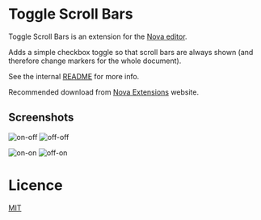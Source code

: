 # Toggle Scroll Bars

Toggle Scroll Bars is an extension for the [Nova editor](https://nova.app).

Adds a simple checkbox toggle so that scroll bars are always shown (and therefore change markers for the whole document).

See the internal [README](/Toggle%20Scroll%20Bars.novaextension/README.md) for more info.

Recommended download from [Nova Extensions](https://extensions.panic.com/extensions/com.gingerbeardman/com.gingerbeardman.scrollbars/) website.

## Screenshots

![on-off](https://raw.githubusercontent.com/gingerbeardman/Toggle-Scroll-Bars/refs/heads/main/scrollbars-on-minimap-off.png) ![off-off](https://raw.githubusercontent.com/gingerbeardman/Toggle-Scroll-Bars/refs/heads/main/scrollbars-off-minimap-off.png) 

![on-on](https://raw.githubusercontent.com/gingerbeardman/Toggle-Scroll-Bars/refs/heads/main/scrollbars-on-minimap-on.png) ![off-on](https://raw.githubusercontent.com/gingerbeardman/Toggle-Scroll-Bars/refs/heads/main/scrollbars-off-minimap-on.png)

# Licence

[MIT](/LICENSE)
